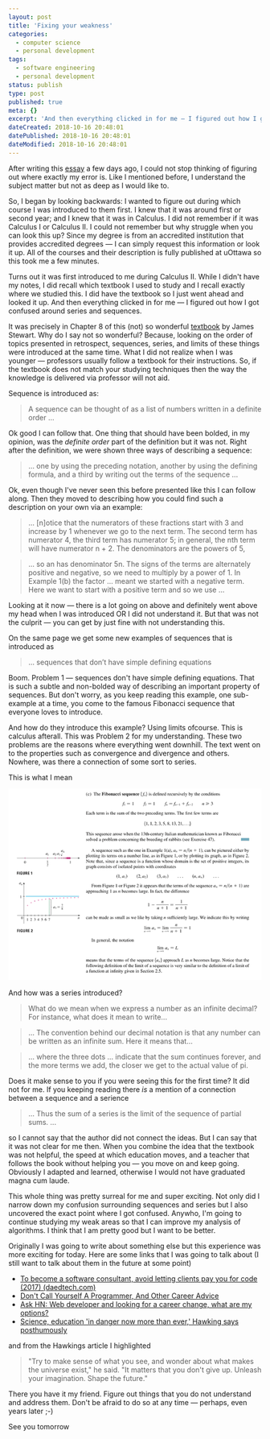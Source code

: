 ```yaml
---
layout: post
title: 'Fixing your weakness'
categories:
  - computer science
  - personal development
tags:
  - software engineering
  - personal development
status: publish
type: post
published: true
meta: {}
excerpt: 'And then everything clicked in for me — I figured out how I got confused around series and sequences.'
dateCreated: 2018-10-16 20:48:01
datePublished: 2018-10-16 20:48:01
dateModified: 2018-10-16 20:48:01
---
```


After writing this [essay](/blog/relationships-between-sets-series-progressions-and-sequences) a few days ago, I could not stop thinking of figuring out where exactly my error is. Like I mentioned before, I understand the subject matter but not as deep as I would like to.

So, I began by looking backwards: I wanted to figure out during which course I was introduced to them first. I knew that it was around first or second year; and I knew that it was in Calculus. I did not remember if it was Calculus I or Calculus II. I could not remember but why struggle when you can look this up? Since my degree is from an accredited institution that provides accredited degrees &mdash; I can simply request this information or look it up. All of the courses and their description is fully published at uOttawa so this took me a few minutes.

Turns out it was first introduced to me during Calculus II. While I didn't have my notes, I did recall which textbook I used to study and I recall exactly where we studied this. I did have the textbook so I just went ahead and looked it up. And then everything clicked in for me &mdash; I figured out how I got confused around series and sequences.

It was precisely in Chapter 8 of this (not) so wonderful [textbook] by James Stewart. Why do I say not so wonderful? Because, looking on the order of topics presented in retrospect, sequences, series, and limits of these things were introduced at the same time. What I did not realize when I was younger &mdash; professors usually follow a textbook for their instructions. So, if the textbook does not match your studying techniques then the way the knowledge is delivered via professor will not aid.

Sequence is introduced as:

> A sequence can be thought of as a list of numbers written in a definite order ...

Ok good I can follow that. One thing that should have been bolded, in my opinion, was the *definite order* part of the definition but it was not. Right after the definition, we were shown three ways of describing a sequence:

> ... one by using the preceding notation, another by using the defining formula, and a third by writing out the terms of the sequence ...

Ok, even though I've never seen this before presented like this I can follow along. Then they moved to describing how you could find such a description on your own via an example:

> ... [n]otice that the numerators of these fractions start with 3 and increase by 1 whenever we go to the next term. The second term has numerator 4, the third term has numerator 5; in general, the nth term will have numerator n + 2. The denominators are the powers of 5,

> ... so an has denominator 5n. The signs of the terms are alternately positive and negative, so we need to multiply by a power of 1. In Example 1(b) the factor ...  meant we started with a negative term. Here we want to start with a positive term and so we use ...

Looking at it now &mdash; there is a lot going on above and definitely went above my head when I was introduced OR I did not understand it. But that was not the culprit &mdash; you can get by just fine with not understanding this.

On the same page we get some new examples of sequences that is introduced as

> ... sequences that don’t have simple defining equations

Boom. Problem 1 &mdash; sequences don't have simple defining equations. That is such a subtle and non-bolded way of describing an important property of sequences. But don't worry, as you keep reading this example, one sub-example at a time, you come to the famous Fibonacci sequence that everyone loves to introduce.

And how do they introduce this example? Using limits ofcourse. This is calculus afterall. This was Problem 2 for my understanding. These two problems are the reasons where everything went downhill. The text went on to the properties such as convergence and divergence and others. Nowhere, was there a connection of some sort to series.

This is what I mean

![Fibonacci sequence](/assets/images/2018-10-16/fibonacci-sequence-introduction.png)

And how was a series introduced?

> What do we mean when we express a number as an infinite decimal? For instance, what does it mean to write...

> ... The convention behind our decimal notation is that any number can be written as an infinite sum. Here it means that...

> ... where the three dots ... indicate that the sum continues forever, and the more terms we add, the closer we get to the actual value of pi.

Does it make sense to you if you were seeing this for the first time? It did not for me. If you keeping reading there _is_ a mention of a connection between a sequence and a serience

> ... Thus the sum of a series is the limit of the sequence of partial sums. ...

so I cannot say that the author did not connect the ideas. But I can say that it was not clear for me then. When you combine the idea that the textbook was not helpful, the speed at which education moves, and a teacher that follows the book without helping you &mdash; you move on and keep going. Obviously I adapted and learned, otherwise I would not have graduated magna cum laude.

This whole thing was pretty surreal for me and super exciting. Not only did I narrow down my confusion surrounding sequences and series but I also uncovered the exact point where I got confused. Anywho, I'm going to continue studying my weak areas so that I can improve my analysis of algorithms. I think that I am pretty good but I want to be better.

Originally I was going to write about something else but this experience was more exciting for today. Here are some links that I was going to talk about (I still want to talk about them in the future at some point)

- [To become a software consultant, avoid letting clients pay you for code (2017) (daedtech.com)](https://news.ycombinator.com/item?id=18227768)
- [Don't Call Yourself A Programmer, And Other Career Advice](https://www.kalzumeus.com/2011/10/28/dont-call-yourself-a-programmer/)
- [Ask HN: Web developer and looking for a career change, what are my options?](https://news.ycombinator.com/item?id=14942561)
- [Science, education 'in danger now more than ever,' Hawking says posthumously](https://www.cbc.ca/news/technology/stephen-hawking-book-launch-1.4863459)

and from the Hawkings article I highlighted

> "Try to make sense of what you see, and wonder about what makes the universe exist," he said. "It matters that you don't give up. Unleash your imagination. Shape the future."

There you have it my friend. Figure out things that you do not understand and address them. Don't be afraid to do so at any time &mdash; perhaps, even years later ;-)

See you tomorrow

[textbook]: https://www.amazon.com/Single-Variable-Calculus-published-Hardcover/dp/B00E27YJ0E

